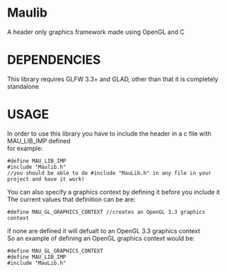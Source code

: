 # Maulib
A header only graphics framework made using OpenGL and C

# DEPENDENCIES
This library requires GLFW 3.3+ and GLAD, other than that it is completely standalone 


# USAGE
In order to use this library you have to include the header in a c file with MAU_LIB_IMP defined\
for example:
```
#define MAU_LIB_IMP
#include "Maulib.h"
//you should be able to do #include "MauLib.h" in any file in your project and have it work!
```
You can also specify a graphics context by defining it before you include it\
The current values that definition can be are:
```
#define MAU_GL_GRAPHICS_CONTEXT //creates an OpenGL 3.3 graphics context
```
if none are defined it will defualt to an OpenGL 3.3 graphics context\
So an example of defining an OpenGL graphics context would be:
```
#define MAU_GL_GRAPHICS_CONTEXT
#define MAU_LIB_IMP
#include "MauLib.h"
```


